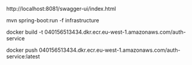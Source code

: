 http://localhost:8081/swagger-ui/index.html

mvn spring-boot:run -f infrastructure

docker build -t 040156513434.dkr.ecr.eu-west-1.amazonaws.com/auth-service

docker push 040156513434.dkr.ecr.eu-west-1.amazonaws.com/auth-service:latest

